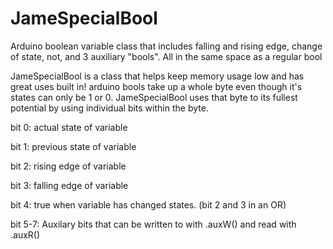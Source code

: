 # JameSpecialBool
Arduino boolean variable class that includes falling and rising edge, change of state, not, and 3 auxiliary "bools". All in the same space as a regular bool

JameSpecialBool is a class that helps keep memory usage low and has great uses built in!
arduino bools take up a whole byte even though it's states can only be 1 or 0.
JameSpecialBool uses that byte to its fullest potential by using individual bits within the byte.


bit 0: actual state of variable

bit 1: previous state of variable

bit 2: rising edge of variable

bit 3: falling edge of variable

bit 4: true when variable has changed states. (bit 2 and 3 in an OR)

bit 5-7: Auxilary bits that can be written to with .auxW() and read with .auxR()


